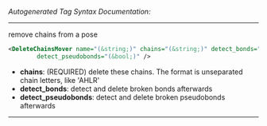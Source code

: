 <!-- THIS IS AN AUTOGENERATED FILE: Don't edit it directly, instead change the schema definition in the code itself. -->

_Autogenerated Tag Syntax Documentation:_

---
remove chains from a pose

```xml
<DeleteChainsMover name="(&string;)" chains="(&string;)" detect_bonds="(&bool;)"
        detect_pseudobonds="(&bool;)" />
```

-   **chains**: (REQUIRED) delete these chains.  The format is unseparated chain letters, like 'AHLR'
-   **detect_bonds**: detect and delete broken bonds afterwards
-   **detect_pseudobonds**: detect and delete broken pseudobonds afterwards

---
